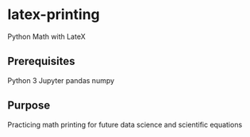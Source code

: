# latex-printing
Python Math with LateX

## Prerequisites
Python 3
Jupyter
pandas
numpy

## Purpose
Practicing math printing for future data science and scientific equations
